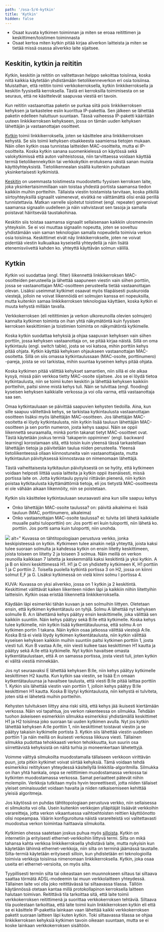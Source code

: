 ```yaml
---
path: '/osa-5/4-kytkin'
title: 'Kytkin'
hidden: false
---
```



<text-box variant='learningObjectives' name='Oppimistavoitteet'>

- Osaat kuvata kytkimen toiminnan ja miten se eroaa reitittimen ja keskittimen/toistimen toiminnasta
- Osaat kertoa miten kytkin pitää kirjaa aliverkon laitteista ja miten se tietää missä osassa aliverkko laite sijaitsee.

</text-box>


## Keskitin, kytkin ja reititin

Kytkin, keskitin ja reititin on valitettavan helppo sekoittaa toisiinsa, koska niitä kaikkia käytetään yhdistämään tietoliikenneverkon eri osia toisiinsa. Muistathan, että reititin toimii verkkokerroksella, kytkin linkkikerroksella ja keskitin fyysisellä kerroksella. Tästä eri kerroksilla toimimisesta on se seuraus, että ne käsittelevät saapuvaa viestiä eri tavoin. 

Kun reititin vastaanottaa paketin se purkaa siitä pois linkkikerroksen kehyksen ja tarkastelee esiin kuorittua IP-pakettia. Sen jälkeen se lähettää paketin edelleen haluttuun suuntaan. Tässä vaiheessa IP-paketti kääritään uuteen linkkikerroksen kehykseen, jossa on tämän uuden kehyksen lähettäjän ja vastaanottajan osoitteet.

[Kytkin](https://fi.wikipedia.org/wiki/Kytkin_(tietoliikenne)) toimii linkkikerroksella, joten se käsittelee aina linkkikerroksen kehystä. Se siis toimii kehyksen otsakkeesta saamiensa tietojen mukaan. Näin ollen kytkin osaa tunnistaa laitteiden MAC-osoitteita, mutta ei IP-osoitteita. Koska kytkin sanana suomenkielessä on käytössä sekä valokytkimissä että auton vaihteistossa, niin tarvittaessa voidaan käyttää termiä tietoliikennekytkin tai verkkokytkin erotuksena näistä sanan muista käyttöyhteyksistä. Tietoliikennealan sisällä kuitenkin puhutaan yksinkertaisesti kytkimistä.

[Keskitin](https://fi.wikipedia.org/wiki/Keskitin) on usemmasta toistimesta muodostettu fyysisen kerroksen laite, joka yksinkertaisimmillaan vain toistaa yhdestä portista saamansa tiedon kaikkiin muihin portteihin. Tällaista viestin toistamista tarvitaan, koska pitkillä siirtoyhteyksillä signaalit vaimenevat, eivätkä ne välttämättä olisi enää perillä tunnistettavia. Matkan varrelle sijoitetut toistimet (engl. repeater) generoivat saamansa signaalin uudelleen ja näin vahvistavat sen tasoja ja samalla poistavat häiritsevää taustakohinaa. 

Keskitin siis toistaa saamansa signaalit sellaisenaan kaikkiin ulosmeneviin yhteyksiin. Se ei voi muuttaa signaalin nopeutta, joten se soveltuu yhdistämään vain saman teknologian samalla nopeudella toimivia verkon osia toisiinsa. Keskittimet eivät näy linkkikerrokselle, joten ne voivat pidentää viestin kulkuaikaa kyseisellä yhteydellä ja näin lisätä etenemisviivettä kahden ko. yhteyttä käyttävän solmun välillä.


## Kytkin

Kytkin voi suodattaa (engl. filter) liikennettä linkkikerroksen MAC-osoitteiden perusteella ja lähettää saapuneen viestin vain siihen porttiin, jossa se vastaanottajan MAC-osoitteen perusteella tietää vastaanottajan olevan. Lisäksi useimmat kytkimet osaavat myös tilapäisesti puskuroida viestejä, jolloin ne voivat liikennöidä eri solmujen kanssa eri nopeuksilla, mutta kuitenkin samaa linkkikerroksen teknologiaa käyttäen, koska kytkin ei muuta kehystä millään tavalla.

Verkkokerroksen (eli reitittimien ja verkon ulkoreunoilla olevien solmujen) kannalta kytkimen toiminta on ihan yhtä näkymätöntä kuin fyysisen kerroksen keskittimien ja toistimien toiminta on näkymätöntä kytkimelle. 

Koska kytkin suodattaa kehyksiä ja ohjaa saapuvan kehyksen vain siihen porttiin, jossa kehyksen vastaanottaja on, se pitää kirjaa näistä.  Sillä on oma kytkintaulu (engl. switch table), josta se voi katsoa, mihin porttiin kehys pitää ohjata. Kytkin käyttää kehyksen ohjaukseen vastaanottajan MAC-osoitetta. Sillä on siis omassa kytkintaulussaan (MAC-osoite, porttinumero) -pareja, joista se voi tarkistaa, mihin suuntaa kyseinen kehys pitää ohjata.

Koska kytkimen pitää välittää kehykset samantien, niin sillä ei ole aikaa kysyä, missä päin verkkoa tietty MAC-osoite sijaitsee. Jos se ei löydä tietoa kytkintaulusta, niin se toimii kuten keskitin ja lähettää kehyksen kaikkiin portteihin, paitsi sinne mistä kehys tuli. Näin se tulvittaa (engl. flooding) kyseisen kehyksen kaikkialle verkossa ja voi olla varma, että vastaanottaja saa sen.

Omaa kytkintauluaan se päivittää saapuvien kehysten tiedoilla. Aina, kun sille saapuu välitettävä kehys, se tarkistaa kytkintaulusta vastaanottajan osoitteen lisäksi myös lähettäjän MAC-osoitteen. Jos lähettäjän MAC-osoitetta ei löydy kytkintaulusta, niin kytkin lisää tauluun lähettäjän MAC-osoitteen ja sen portin numeron, josta kehys saapui. Näin se oppii liikennettä seuraamalla, minkä portin takanat tietyt MAC-osoitteet ovat. Tästä käytetään joskus termiä 'takaperin oppiminen' (engl. backward learning) korostamaan sitä, että toisin kuin yleensä tässä tarkastellaan lähettäjän tietoja ja päivitetään taulua niiden perusteella. Yleensä tietoliikenteessä ollaan kiinnostuneita vain vastaanottajasta, mutta kytkintaulun päivityksessä kiinnostavaa on nimenomaan lähettäjä.

Tästä vaiheittaisesta kytkitaulun päivityksestä on se hyöty, että kytkimeen voidaan helposti liittää uusia laitteita ja kytkin oppii itsenäisesti, missä portissa laite on. Jotta kytkintaulu pysyisi riittävän pienenä, niin kytkin poistaa kytkitaulusta käyttämättömiä tietoja, eli jos tietystä MAC-osoitteesta ei ole vähään aikaan liikennöity, niin se poistetaan. 

Kytkin siis käsittelee kytkintauluaan seuraavasti aina kun sille saapuu kehys
- Onko lähettäjän MAC-osoite taulussa?
    on: päivitä aikaleima
    ei: lisää tauluun (MAC, porttinumero, aikaleima)
- Onko vastaanottajan MAC-osoite taulussa?
    ei:  tulvita (eli lähetä kaikkialle muualle paitsi tuloporttiin)
    on: Jos portti eri kuin tuloportti, niin lähetä ko. porttiin. Jos portti sama kuin tuloportti, niin unohda.

 <img src="../img/kytkin.png"/> alt=" Kuvassa on tähtitopologiaan perustuva verkko, jonka keskipisteessä on kytkin. Kytkimeen tulee ainakin neljä yhteyttä, joista kaksi tulee suoraan solmulta ja kahdessa kytkin on ensin liitetty keskittimeen, joista toiseen on liitetty 2 ja toiseen 3 solmua. Näin meillä on verkon reunoilla kaikkiaan 7 laitetta ja keskemmällä kaksi keskitintä ja yksi kytkin. A ja B on kiinni keskittimessä H1. H1 ja C on yhdistetty kytkimeen K, H1 porttiin 1 ja C porttiin 2. Toisella puolella kytkintä portissa 3 on H2, jossa on kiinni solmut E,F ja G. Lisäksi kytkimessä on vielä kiinni solmu I portissa 4.
 
KUVA: Kuvassa on yksi aliverkko, jossa on 1 kytkin ja 2 keskitintä. Keskittimet välittävät kaiken liikenteen niiden läpi ja kaikkiin niihin liitettyihin laitteisiin. Kytkin osaa eristää liikennettä linkkikerroksella.
 

Käydään läpi esimerkki tähän kuvaan ja sen solmuihin liittyen. Oletetaan ensin, että kytkimen kytkentätaulu on tyhjä. Solmu A lähettää nyt kehyksen solmulle B. A:n lähettämä kehys päätyy ensin keskittimelle, joka välittää sen kaikkiin suuntiin. Näin kehys päätyy sekä B:lle että kytkimelle. Koska kehys tulee kytkimelle, niin kytkin lisää kytkentätauluunsa, että solmu A on kytkimen portin 1 takana. Näin kytkin osaa jatkossa välittää viestejä A:lle. Koska B:tä ei vielä löydy kytkimen kytkentätaulusta, niin kytkin välittää kyseisen kehyksen kaikkiin muihin suuntiin paitsi kytkimen porttiin 1, josta viesti tuli.  Kun B vastaa A:lle, niin viesti kulkee taas keskittimen H1 kautta ja päätyy sekä A:lle että kytkimelle. Nyt kytkin havaitsee omasta kytkentätaulustaan, että A on samassa portissa, josta viesti tuli, joten kytkin ei välitä viestiä minnekään.

Jos nyt seuraavaksi E lähettää kehyksen B:lle, niin kehys päätyy kytkimelle keskittimen H2 kautta. Kun kytkin saa viestin, se lisää E:n omaan kytkentätauluunsa ja havaitsee taulusta, että viesti B:lle pitää laittaa porttiin 1. Kytkin siis lähettää viestin vain porttiin 1, jolloin kehys päätyy B:lle keskittimen H1 kautta. Koska B löytyi kytkintaulusta, niin kehystä ei tulviteta, joten sitä ei lähetetä muihin portteihin.

<quiz id="facaa14b-3c2b-574b-b094-8db3c77f228c"> <quiz>

Kehysten tulvituksen liittyy aina riski siitä, että kehys jää ikuisesti kiertämään verkossa. Näin voi tapahtua, jos verkon rakenteessa on silmukka. Tehdään tuohon äskeiseen esimerkkiin silmukka esimerkiksi yhdistämällä keskittimet H1 ja H2 toisiinsa joko suoraan tai uuden kytkimen avulla. Nyt jos kytkin lähettää kehyksen A:lle porttiin 1, niin keskittimet toistavat viestin ja se päätyy takaisin kytkimelle portista 3. Kytkin siis lähettää viestin uudelleen porttiin 1 ja näin meillä on ikuisesti verkossa liikkuva viesti. Tällainen silmukka pudottaa tehokkaasti verkon tehokkuutta, kun suurin osa siirrettävistä kehyksistä on näitä turhia jo moneenkertaan lähetettyjä.

Voimme välttyä silmukoilta muodostamalla tällaiseen verkkoon virittävän puun, jota pitkin kytkimet voivat siirtää kehyksiä. Tämä voidaan tehdä esimerkiksi reitityksen yhteydessä käsitellyllä linkkitila-algoritmilla. Silmukka on ihan yhtä hankala, onpa se reitittimien muodostamassa verkossa tai kytkinten muodostamassa verkossa. Samat periaatteet pätevät niihin molempiin. Verkkoja tutkitaan myös hyvin teoreettisesti, jotta niiden tällaiset yleiset ominaisuudet voidaan havaita ja niiden ratkaisemiseen kehittää yleisiä algoritmeja.

Jos käytössä on puhdas tähtitopologiaan perustuva verkko, niin sellaisessa ei silmukoita voi olla. Usein kuitenkin verkkojen ylläpitäjät lisäävät verkkoihin varareitteja, jotta verkon vikaantuessa vaihtoehtoisten reittien käyttöönotto olisi nopeampaa. Väärin konfiguroituna näistä varareiteistä voi valitettavasti muodostua verkon toimintaa haittaavia silmukoita.

Kytkimien ohessa saatetaan joskus puhua myös [silloista](https://fi.wikipedia.org/wiki/Silta_(tietoliikenne)). Kytkin on internetiin ja erityisesti ethernet-verkkoihin liittyvä termi. Silta on mikä tahansa kahta verkkoa linkkikerroksella yhdistävä laite, mutta nykyisin kun käytetään lähinnä ethernet-verkkoja, niin silta on terminä jäämässä taustalle. Silta-termiä käytetään erityisesti silloin, kun yhdistetään eri teknologioilla toimivia verkkoja toisiinsa nimenomaan linkkikerroksella. Kytkin, joka osaa useita eri ethernet-versioita, on myös silta. 

Tyypillisesti termiin silta tai oikeastaan sen muunnokseen siltaus tai siltaava saattaa törmätä ADSL-modeemin tai muun verkkolaitteen yhteydessä. Tällainen laite voi olla joko reitittävässä tai siltaavassa tilassa. Tällöin käytännössä otetaan kantaa millä protokollapinon kerroksella laitteen halutaan toimivan. Reitittävä tila tarkoittaa sitä, että laite toimii verkkokerroksen reitittimenä ja suorittaa verkkokerroksen tehtäviä. Siltaava tila puolestaan tarkoittaa, että laite toimii kuin linkkikerroksen kytkin eli että se ei käsittele IP-pakettia lainkaan vaan lähettää kaikki verkkokerroksen paketit suoraan laitteen läpi kuten kytkin. Toki siltaavassa tilassa se ohjaa linkkikerroksen kehyksiä kytkimen tavoin oikeaan suuntaan, mutta se ei koske lainkaan verkkokerroksen sisältöön.

<quiz id="6265a026-4ecf-5f5c-9d0a-a7ae04e668b3"> <quiz>


